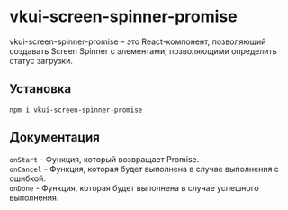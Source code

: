 # vkui-screen-spinner-promise

vkui-screen-spinner-promise – это React-компонент, позволяющий создавать Screen Spinner с элементами, позволяющими определить статус загрузки.

## Установка

`npm i vkui-screen-spinner-promise`

## Документация

`onStart` - Функция, который возвращает Promise.<br />
`onCancel` - Функция, которая будет выполнена в случае выполнения с ошибкой.<br />
`onDone` - Функция, которая будет выполнена в случае успешного выполнения.
